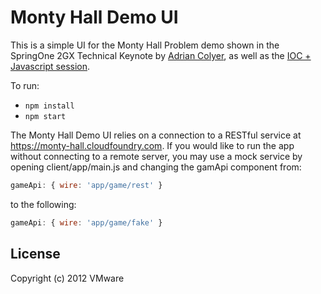 # Monty Hall Demo UI

This is a simple UI for the Monty Hall Problem demo shown in the SpringOne
2GX Technical Keynote by
[Adrian Colyer](http://www.springone2gx.com/conference/washington/2012/10/speakers/adrian_colyer),
as well as the [IOC + Javascript session](http://www.springone2gx.com/conference/washington/2012/10/session?id=27713).

To run:

* `npm install`
* `npm start`

The Monty Hall Demo UI relies on a connection to a RESTful service at
https://monty-hall.cloudfoundry.com.  If you would like to run the app without
connecting to a remote server, you may use a mock service by opening
client/app/main.js and changing the gamApi component from:

```js
gameApi: { wire: 'app/game/rest' }
```

to the following:

```js
gameApi: { wire: 'app/game/fake' }
```

## License
Copyright (c) 2012 VMware
